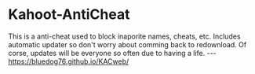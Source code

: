# Kahoot-AntiCheat
This is a anti-cheat used to block inaporite names, cheats, etc.
Includes automatic updater so don't worry about comming back to redownload. Of corse, 
updates will be everyone so often due to having a life. ---
https://bluedog76.github.io/KACweb/
